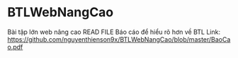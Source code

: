 # BTLWebNangCao
Bài tập lớn web nâng cao
READ FILE Báo cáo để hiểu rõ hơn về BTL
Link: https://github.com/nguyenthienson9x/BTLWebNangCao/blob/master/BaoCao.pdf
